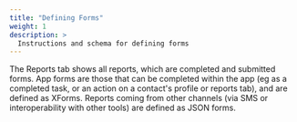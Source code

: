 ```yaml
---
title: "Defining Forms"
weight: 1
description: >
  Instructions and schema for defining forms
---
```


The Reports tab shows all reports, which are completed and submitted forms. App forms are those that can be completed within the app (eg as a completed task, or an action on a contact's profile or reports tab), and are defined as XForms. Reports coming from other channels (via SMS or interoperability with other tools) are defined as JSON forms. 
